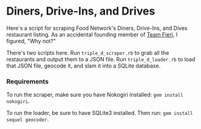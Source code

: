 # Diners, Drive-Ins, and Drives

Here's a script for scraping Food Network's Diners, Drive-Ins, and Dives restaurant listing. As an accidental founding member of [Team Fieri](https://www.thewrap.com/team-guy-fieri-comes-defense-skewers-ny-times-food-critic-65491/), I figured, "Why not?" 

There's two scripts here. Run `triple_d_scraper.rb` to grab all the restaurants and output them to a JSON file. Run `triple_d_loader.rb` to load that JSON file, geocode it, and slam it into a SQLite database.

### Requirements

To run the scraper, make sure you have Nokogiri installed: `gem install nokogiri`.

To run the loader, be sure to have SQLite3 installed. Then run: `gem install sequel geocoder`.